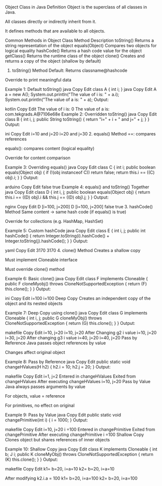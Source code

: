 Object Class in Java
Definition
Object is the superclass of all classes in Java.

All classes directly or indirectly inherit from it.

It defines methods that are available to all objects.

Common Methods in Object Class
Method	Description
toString()	Returns a string representation of the object
equals(Object)	Compares two objects for logical equality
hashCode()	Returns a hash code value for the object
getClass()	Returns the runtime class of the object
clone()	Creates and returns a copy of the object (shallow by default)

1. toString() Method
Default: Returns classname@hashcode

Override to print meaningful data

Example 1: Default toString()
java
Copy
Edit
class A {
    int i;
}
java
Copy
Edit
A a = new A();
System.out.println("The value of i is: " + a.i);
System.out.println("The value of a is: " + a);
Output:

kotlin
Copy
Edit
The value of i is: 0
The value of a is: com.tekgrads.A@7106e68e
Example 2: Overridden toString()
java
Copy
Edit
class B {
    int i, j;
    public String toString() {
        return "i=" + i + " and j=" + j;
    }
}
Output:

ini
Copy
Edit
i=10 and j=20
i=20 and j=30
2. equals() Method
==: compares references

equals(): compares content (logical equality)

Override for content comparison

Example 3: Overriding equals()
java
Copy
Edit
class C {
    int i;
    public boolean equals(Object obj) {
        if (!(obj instanceof C)) return false;
        return this.i == ((C) obj).i;
    }
}
Output:

arduino
Copy
Edit
false
true
Example 4: equals() and toString() Together
java
Copy
Edit
class D {
    int i, j;
    public boolean equals(Object obj) {
        return this.i == ((D) obj).i && this.j == ((D) obj).j;
    }
}
Output:

nginx
Copy
Edit
D [i=100, j=200]
D [i=100, j=200]
false
true
3. hashCode() Method
Same content → same hash code (if equals() is true)

Override for collections (e.g. HashMap, HashSet)

Example 5: Custom hashCode
java
Copy
Edit
class E {
    int i, j;
    public int hashCode() {
        return Integer.toString(i).hashCode() + Integer.toString(j).hashCode();
    }
}
Output:

yaml
Copy
Edit
3170
3170
4. clone() Method
Creates a shallow copy

Must implement Cloneable interface

Must override clone() method

Example 6: Basic clone()
java
Copy
Edit
class F implements Cloneable {
    public F cloneMyobj() throws CloneNotSupportedException {
        return (F) this.clone();
    }
}
Output:

ini
Copy
Edit
i=100
i=100
Deep Copy
Creates an independent copy of the object and its nested objects

Example 7: Deep Copy using clone()
java
Copy
Edit
class G implements Cloneable {
    int i, j;
    public G cloneMyObj() throws CloneNotSupportedException {
        return (G) this.clone();
    }
}
Output:

makefile
Copy
Edit
i=10, j=20
i=10, j=20
After Changing g2 i value
i=10, j=20
i=30, j=20
After changing g3 i value
i=40, j=20
i=40, j=20
Pass by Reference
Java passes object references by value

Changes affect original object

Example 8: Pass by Reference
java
Copy
Edit
public static void changeHValues(H h2) {
    h2.i = 10;
    h2.j = 20;
}
Output:

makefile
Copy
Edit
i=1, j=2
Entered in changeHValues
Exited from changeHValues
After executing changeHValues
i=10, j=20
Pass by Value
Java always passes arguments by value

For objects, value = reference

For primitives, no effect on original

Example 9: Pass by Value
java
Copy
Edit
public static void changePrimitive(int i) {
    i = 1000;
}
Output:

makefile
Copy
Edit
i=10, j=20
i =100
Entered in changePrimitive
Exited from changePrimitive
After executing changePrimitive
i =100
Shallow Copy
Clones object but shares references of inner objects

Example 10: Shallow Copy
java
Copy
Edit
class K implements Cloneable {
    int b;
    J i;
    public K cloneMyObj() throws CloneNotSupportedException {
        return (K) this.clone();
    }
}
Output:

makefile
Copy
Edit
k1= b=20, i=a=10
k2= b=20, i=a=10

After modifying k2.i.a = 100
k1= b=20, i=a=100
k2= b=20, i=a=100